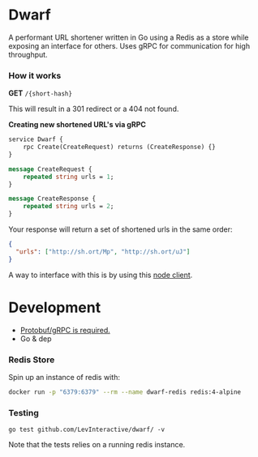# Dwarf

A performant URL shortener written in Go using a Redis as a store while exposing
an interface for others. Uses gRPC for communication for high throughput.

### How it works

**GET** `/{short-hash}`

This will result in a 301 redirect or a 404 not found.

**Creating new shortened URL's via gRPC**

```proto
service Dwarf {
	rpc Create(CreateRequest) returns (CreateResponse) {}
}

message CreateRequest {
	repeated string urls = 1;
}

message CreateResponse {
	repeated string urls = 2;
}
```

Your response will return a set of shortened urls in the same order:

```json
{
  "urls": ["http://sh.ort/Mp", "http://sh.ort/uJ"]
}
```

A way to interface with this is by using this [node client](https://github.com/LevInteractive/dwarf-client-javascript).


# Development

* [Protobuf/gRPC is required.](https://grpc.io/docs/quickstart/go.html)
* Go & dep


### Redis Store

Spin up an instance of redis with:

```bash
docker run -p "6379:6379" --rm --name dwarf-redis redis:4-alpine
```

### Testing

`go test github.com/LevInteractive/dwarf/ -v`

Note that the tests relies on a running redis instance.
